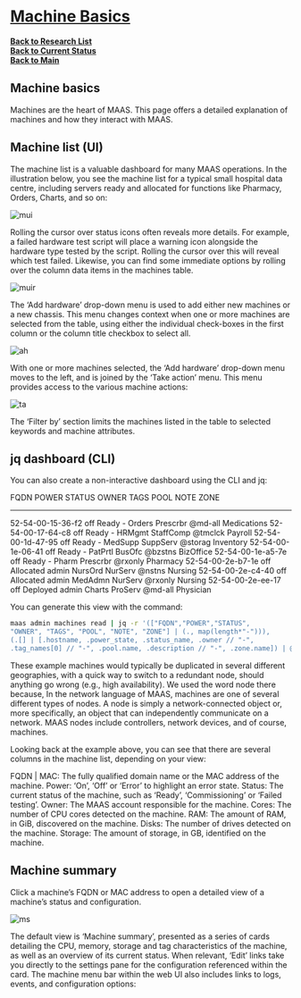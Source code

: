 # **[Machine Basics](https://discourse.maas.io/t/about-machine-basics/7917)**

**[Back to Research List](../../../../research_list.md)**\
**[Back to Current Status](../../../../../development/status/weekly/current_status.md)**\
**[Back to Main](../../../../../README.md)**

## Machine basics

Machines are the heart of MAAS. This page offers a detailed explanation of machines and how they interact with MAAS.

## Machine list (UI)

The machine list is a valuable dashboard for many MAAS operations. In the illustration below, you see the machine list for a typical small hospital data centre, including servers ready and allocated for functions like Pharmacy, Orders, Charts, and so on:

![mui](https://discourse-maas-io-uploads.s3.us-east-1.amazonaws.com/original/1X/30df04b0bcec5fcf6538590ed795cb0514a64675.jpeg)

Rolling the cursor over status icons often reveals more details. For example, a failed hardware test script will place a warning icon alongside the hardware type tested by the script. Rolling the cursor over this will reveal which test failed. Likewise, you can find some immediate options by rolling over the column data items in the machines table.

![muir](https://discourse-maas-io-uploads.s3.us-east-1.amazonaws.com/original/1X/8f78a8877a029e7a44bcd4cf3d138499637fe790.jpeg)

The ‘Add hardware’ drop-down menu is used to add either new machines or a new chassis. This menu changes context when one or more machines are selected from the table, using either the individual check-boxes in the first column or the column title checkbox to select all.

![ah](https://discourse-maas-io-uploads.s3.us-east-1.amazonaws.com/original/1X/9a0747649e6aff999d3c04335eb752accedaf3de.jpeg)

With one or more machines selected, the ‘Add hardware’ drop-down menu moves to the left, and is joined by the ‘Take action’ menu. This menu provides access to the various machine actions:

![ta](https://discourse-maas-io-uploads.s3.us-east-1.amazonaws.com/original/1X/e03d5ac8de9ea4f4827ed057bb2dd83e241aac3b.jpeg)

The ‘Filter by’ section limits the machines listed in the table to selected keywords and machine attributes.

## jq dashboard (CLI)

You can also create a non-interactive dashboard using the CLI and jq:

FQDN               POWER  STATUS     OWNER  TAGS     POOL       NOTE     ZONE
----               -----  ------     -----  ----     ----       ----     ----
52-54-00-15-36-f2  off    Ready      -      Orders   Prescrbr   @md-all  Medications
52-54-00-17-64-c8  off    Ready      -      HRMgmt   StaffComp  @tmclck  Payroll
52-54-00-1d-47-95  off    Ready      -      MedSupp  SuppServ   @storag  Inventory
52-54-00-1e-06-41  off    Ready      -      PatPrtl  BusOfc     @bzstns  BizOffice
52-54-00-1e-a5-7e  off    Ready      -      Pharm    Prescrbr   @rxonly  Pharmacy
52-54-00-2e-b7-1e  off    Allocated  admin  NursOrd  NurServ    @nstns   Nursing
52-54-00-2e-c4-40  off    Allocated  admin  MedAdmn  NurServ    @rxonly  Nursing
52-54-00-2e-ee-17  off    Deployed   admin  Charts   ProServ    @md-all  Physician

You can generate this view with the command:

```bash
maas admin machines read | jq -r '(["FQDN","POWER","STATUS",
"OWNER", "TAGS", "POOL", "NOTE", "ZONE"] | (., map(length*"-"))),
(.[] | [.hostname, .power_state, .status_name, .owner // "-", 
.tag_names[0] // "-", .pool.name, .description // "-", .zone.name]) | @tsv' | column -t
```

These example machines would typically be duplicated in several different geographies, with a quick way to switch to a redundant node, should anything go wrong (e.g., high availability). We used the word node there because, In the network language of MAAS, machines are one of several different types of nodes. A node is simply a network-connected object or, more specifically, an object that can independently communicate on a network. MAAS nodes include controllers, network devices, and of course, machines.

Looking back at the example above, you can see that there are several columns in the machine list, depending on your view:

FQDN | MAC: The fully qualified domain name or the MAC address of the machine.
Power: ‘On’, ‘Off’ or ‘Error’ to highlight an error state.
Status: The current status of the machine, such as ‘Ready’, ‘Commissioning’ or ‘Failed testing’.
Owner: The MAAS account responsible for the machine.
Cores: The number of CPU cores detected on the machine.
RAM: The amount of RAM, in GiB, discovered on the machine.
Disks: The number of drives detected on the machine.
Storage: The amount of storage, in GB, identified on the machine.

## Machine summary

Click a machine’s FQDN or MAC address to open a detailed view of a machine’s status and configuration.

![ms](https://discourse-maas-io-uploads.s3.us-east-1.amazonaws.com/original/2X/a/a8ff4caf6362a3d695682499a74d64cb189dfc37.png)

The default view is ‘Machine summary’, presented as a series of cards detailing the CPU, memory, storage and tag characteristics of the machine, as well as an overview of its current status. When relevant, ‘Edit’ links take you directly to the settings pane for the configuration referenced within the card. The machine menu bar within the web UI also includes links to logs, events, and configuration options:

